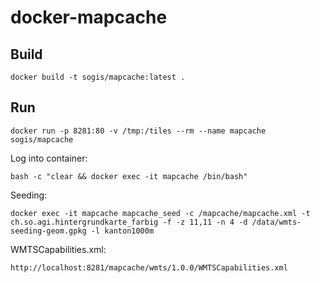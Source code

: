 # docker-mapcache

## Build 

```
docker build -t sogis/mapcache:latest .
```

## Run
```
docker run -p 8281:80 -v /tmp:/tiles --rm --name mapcache sogis/mapcache
```

Log into container:
```
bash -c "clear && docker exec -it mapcache /bin/bash"
```

Seeding:
```
docker exec -it mapcache mapcache_seed -c /mapcache/mapcache.xml -t ch.so.agi.hintergrundkarte_farbig -f -z 11,11 -n 4 -d /data/wmts-seeding-geom.gpkg -l kanton1000m
```

WMTSCapabilities.xml:
```
http://localhost:8281/mapcache/wmts/1.0.0/WMTSCapabilities.xml
```


